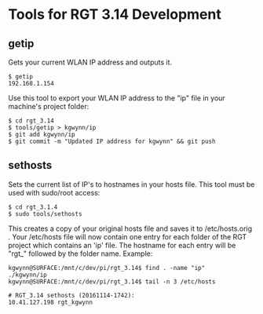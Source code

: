 # Tools for RGT 3.14 Development

## getip
Gets your current WLAN IP address and outputs it.
```
$ getip
192.168.1.154
```

Use this tool to export your WLAN IP address to the "ip" file in your machine's project folder:
```
$ cd rgt_3.14
$ tools/getip > kgwynn/ip
$ git add kgwynn/ip
$ git commit -m "Updated IP address for kgwynn" && git push
```
## sethosts
Sets the current list of IP's to hostnames in your hosts file. This tool must be used with sudo/root access:
```
$ cd rgt_3.1.4
$ sudo tools/sethosts
```
This creates a copy of your original hosts file and saves it to /etc/hosts.orig . Your /etc/hosts file will now contain one entry for each folder of the RGT project which contains an 'ip' file. The hostname for each entry will be "rgt_" followed by the folder name. Example:

```
kgwynn@SURFACE:/mnt/c/dev/pi/rgt_3.14$ find . -name "ip"
./kgwynn/ip
kgwynn@SURFACE:/mnt/c/dev/pi/rgt_3.14$ tail -n 3 /etc/hosts

# RGT_3.14 sethosts (20161114-1742):
10.41.127.198 rgt_kgwynn
```

